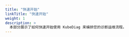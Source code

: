 ```yaml
---
title: "快速开始"
linkTitle: "快速开始"
weight: 1
description: >
  本部分展示了如何快速开始使用 KubeDiag 来编排您的诊断运维流程。
---
```

